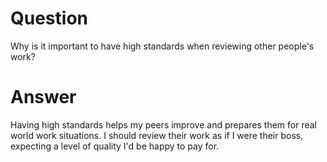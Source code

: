 # Question

Why is it important to have high standards when reviewing other people's work?

# Answer

Having high standards helps my peers improve and prepares them for real world work situations. I should review their work as if I were their boss, expecting a level of quality I'd be happy to pay for.
